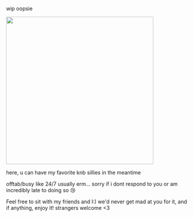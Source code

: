 wip oopsie

<img src="https://github.com/Yoosunoovy/Yoosunoovy/assets/155345103/5d2e67c3-c54e-4e23-bfc6-5a91f86bd79d" width="400" height="400">

here, u can have my favorite knb sillies in the meantime

offtab/busy like 24/7 usually erm... sorry if i dont respond to you or am incredibly late to doing so 😢

Feel free to sit with my friends and I:) we'd never get mad at you for it, and if anything, enjoy it! strangers welcome <3
